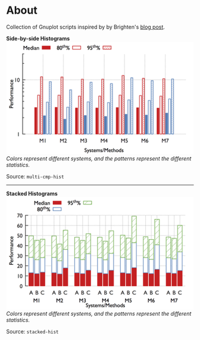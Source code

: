 # About

Collection of Gnuplot scripts inspired by by Brighten's [blog post][1].

**Side-by-side Histograms**
![Side-by-side Histograms](./multi-cmp-hist/sys-perf-comparison.png "Side-by-side Histograms")
_Colors represent different systems, and the patterns represent the different statistics._

Source: `multi-cmp-hist`

---

**Stacked Histograms**
![Stacked Histograms](./stacked-hist/sys-perf-stacked-comparison.png "Stacked Histograms")
_Colors represent different systems, and the patterns represent the different statistics._

Source: `stacked-hist`


[1]: http://youinfinitesnake.blogspot.com/2011/02/attractive-scientific-plots-with.html "Attractive scientific plots with gnuplot"
